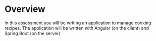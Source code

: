 # Overview

In this assessment you will be writing an application to manage cooking recipes. The application will be written with Angular (on the client) and Spring Boot (on the server)

